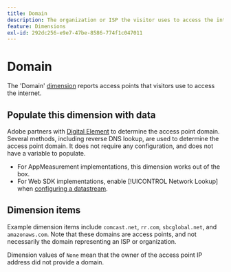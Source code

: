 ```yaml
---
title: Domain
description: The organization or ISP the visitor uses to access the internet.
feature: Dimensions
exl-id: 292dc256-e9e7-47be-8586-774f1c047011
---
```

# Domain

The 'Domain' [dimension](overview.md) reports access points that visitors use to access the internet.

## Populate this dimension with data

Adobe partners with [Digital Element](https://www.digitalelement.com/) to determine the access point domain. Several methods, including reverse DNS lookup, are used to determine the access point domain. It does not require any configuration, and does not have a variable to populate.

* For AppMeasurement implementations, this dimension works out of the box.
* For Web SDK implementations, enable [!UICONTROL Network Lookup] when [configuring a datastream](https://experienceleague.adobe.com/docs/experience-platform/datastreams/configure.html).

## Dimension items

Example dimension items include `comcast.net`, `rr.com`, `sbcglobal.net`, and `amazonaws.com`. Note that these domains are access points, and not necessarily the domain representing an ISP or organization.

Dimension values of `None` mean that the owner of the access point IP address did not provide a domain.
